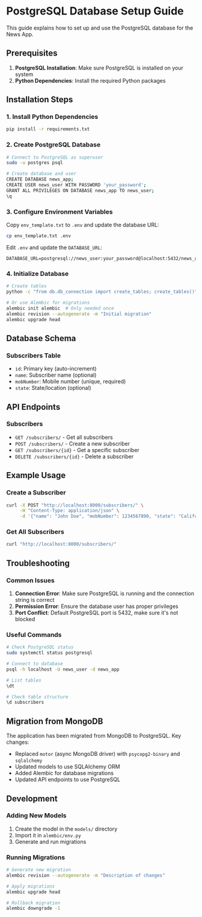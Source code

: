 # PostgreSQL Database Setup Guide

This guide explains how to set up and use the PostgreSQL database for the News App.

## Prerequisites

1. **PostgreSQL Installation**: Make sure PostgreSQL is installed on your system
2. **Python Dependencies**: Install the required Python packages

## Installation Steps

### 1. Install Python Dependencies

```bash
pip install -r requirements.txt
```

### 2. Create PostgreSQL Database

```bash
# Connect to PostgreSQL as superuser
sudo -u postgres psql

# Create database and user
CREATE DATABASE news_app;
CREATE USER news_user WITH PASSWORD 'your_password';
GRANT ALL PRIVILEGES ON DATABASE news_app TO news_user;
\q
```

### 3. Configure Environment Variables

Copy `env_template.txt` to `.env` and update the database URL:

```bash
cp env_template.txt .env
```

Edit `.env` and update the `DATABASE_URL`:

```env
DATABASE_URL=postgresql://news_user:your_password@localhost:5432/news_app
```

### 4. Initialize Database

```bash
# Create tables
python -c "from db.db_connection import create_tables; create_tables()"

# Or use Alembic for migrations
alembic init alembic  # Only needed once
alembic revision --autogenerate -m "Initial migration"
alembic upgrade head
```

## Database Schema

### Subscribers Table

- `id`: Primary key (auto-increment)
- `name`: Subscriber name (optional)
- `mobNumber`: Mobile number (unique, required)
- `state`: State/location (optional)

## API Endpoints

### Subscribers

- `GET /subscribers/` - Get all subscribers
- `POST /subscribers/` - Create a new subscriber
- `GET /subscribers/{id}` - Get a specific subscriber
- `DELETE /subscribers/{id}` - Delete a subscriber

## Example Usage

### Create a Subscriber

```bash
curl -X POST "http://localhost:8000/subscribers/" \
     -H "Content-Type: application/json" \
     -d '{"name": "John Doe", "mobNumber": 1234567890, "state": "California"}'
```

### Get All Subscribers

```bash
curl "http://localhost:8000/subscribers/"
```

## Troubleshooting

### Common Issues

1. **Connection Error**: Make sure PostgreSQL is running and the connection string is correct
2. **Permission Error**: Ensure the database user has proper privileges
3. **Port Conflict**: Default PostgreSQL port is 5432, make sure it's not blocked

### Useful Commands

```bash
# Check PostgreSQL status
sudo systemctl status postgresql

# Connect to database
psql -h localhost -U news_user -d news_app

# List tables
\dt

# Check table structure
\d subscribers
```

## Migration from MongoDB

The application has been migrated from MongoDB to PostgreSQL. Key changes:

- Replaced `motor` (async MongoDB driver) with `psycopg2-binary` and `sqlalchemy`
- Updated models to use SQLAlchemy ORM
- Added Alembic for database migrations
- Updated API endpoints to use PostgreSQL

## Development

### Adding New Models

1. Create the model in the `models/` directory
2. Import it in `alembic/env.py`
3. Generate and run migrations

### Running Migrations

```bash
# Generate new migration
alembic revision --autogenerate -m "Description of changes"

# Apply migrations
alembic upgrade head

# Rollback migration
alembic downgrade -1
```
